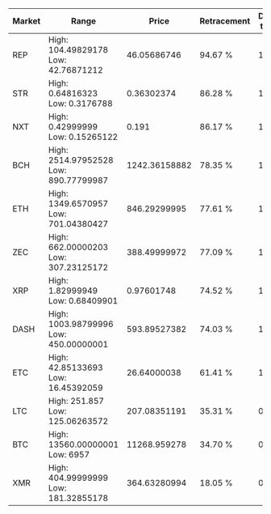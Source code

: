 | Market | Range | Price| Retracement | Doubles to 50% |
| --- | --- | --- | --- | --- |
| REP | High: 104.49829178<br />Low: 42.76871212 | 46.05686746 | 94.67 % | 1.60 |
| STR | High: 0.64816323<br />Low: 0.3176788 | 0.36302374 | 86.28 % | 1.33 |
| NXT | High: 0.42999999<br />Low: 0.15265122 | 0.191 | 86.17 % | 1.53 |
| BCH | High: 2514.97952528<br />Low: 890.77799987 | 1242.36158882 | 78.35 % | 1.37 |
| ETH | High: 1349.6570957<br />Low: 701.04380427 | 846.29299995 | 77.61 % | 1.21 |
| ZEC | High: 662.00000203<br />Low: 307.23125172 | 388.49999972 | 77.09 % | 1.25 |
| XRP | High: 1.82999949<br />Low: 0.68409901 | 0.97601748 | 74.52 % | 1.29 |
| DASH | High: 1003.98799996<br />Low: 450.00000001 | 593.89527382 | 74.03 % | 1.22 |
| ETC | High: 42.85133693<br />Low: 16.45392059 | 26.64000038 | 61.41 % | 1.11 |
| LTC | High: 251.857<br />Low: 125.06263572 | 207.08351191 | 35.31 % | 0.00 |
| BTC | High: 13560.00000001<br />Low: 6957 | 11268.959278 | 34.70 % | 0.00 |
| XMR | High: 404.99999999<br />Low: 181.32855178 | 364.63280994 | 18.05 % | 0.00 |
